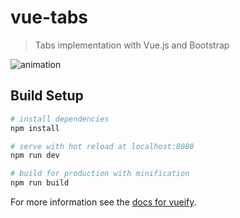 # vue-tabs

> Tabs implementation with Vue.js and Bootstrap

![animation](https://cloud.githubusercontent.com/assets/1509692/17219490/f30bae36-54c1-11e6-949e-606e944f695d.gif)

## Build Setup

``` bash
# install dependencies
npm install

# serve with hot reload at localhost:8080
npm run dev

# build for production with minification
npm run build
```

For more information see the [docs for vueify](https://github.com/vuejs/vueify).
